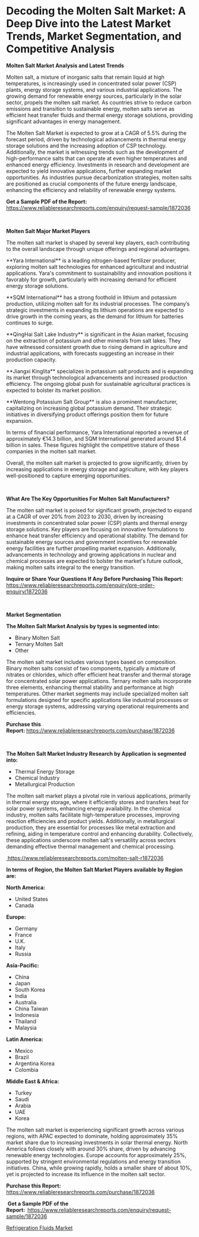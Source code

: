 <p><h1>Decoding the Molten Salt Market: A Deep Dive into the Latest Market Trends, Market Segmentation, and Competitive Analysis</h1></p><p><strong>Molten Salt Market Analysis and Latest Trends</strong></p>
<p><p>Molten salt, a mixture of inorganic salts that remain liquid at high temperatures, is increasingly used in concentrated solar power (CSP) plants, energy storage systems, and various industrial applications. The growing demand for renewable energy sources, particularly in the solar sector, propels the molten salt market. As countries strive to reduce carbon emissions and transition to sustainable energy, molten salts serve as efficient heat transfer fluids and thermal energy storage solutions, providing significant advantages in energy management.</p><p>The Molten Salt Market is expected to grow at a CAGR of 5.5% during the forecast period, driven by technological advancements in thermal energy storage solutions and the increasing adoption of CSP technology. Additionally, the market is witnessing trends such as the development of high-performance salts that can operate at even higher temperatures and enhanced energy efficiency. Investments in research and development are expected to yield innovative applications, further expanding market opportunities. As industries pursue decarbonization strategies, molten salts are positioned as crucial components of the future energy landscape, enhancing the efficiency and reliability of renewable energy systems.</p></p>
<p><strong>Get a Sample PDF of the Report:&nbsp;</strong> <a href="https://www.reliableresearchreports.com/enquiry/request-sample/1872036?utm_campaign=2215&utm_medium=2&utm_source=Github&utm_content=ia&utm_term=31032025&utm_id=molten-salt">https://www.reliableresearchreports.com/enquiry/request-sample/1872036</a></p>
<p>&nbsp;</p>
<p><strong>Molten Salt Major Market Players</strong></p>
<p><p>The molten salt market is shaped by several key players, each contributing to the overall landscape through unique offerings and regional advantages. </p><p>**Yara International** is a leading nitrogen-based fertilizer producer, exploring molten salt technologies for enhanced agricultural and industrial applications. Yara's commitment to sustainability and innovation positions it favorably for growth, particularly with increasing demand for efficient energy storage solutions.</p><p>**SQM International** has a strong foothold in lithium and potassium production, utilizing molten salt for its industrial processes. The company’s strategic investments in expanding its lithium operations are expected to drive growth in the coming years, as the demand for lithium for batteries continues to surge.</p><p>**QingHai Salt Lake Industry** is significant in the Asian market, focusing on the extraction of potassium and other minerals from salt lakes. They have witnessed consistent growth due to rising demand in agriculture and industrial applications, with forecasts suggesting an increase in their production capacity.</p><p>**Jiangxi Kinglita** specializes in potassium salt products and is expanding its market through technological advancements and increased production efficiency. The ongoing global push for sustainable agricultural practices is expected to bolster its market position.</p><p>**Wentong Potassium Salt Group** is also a prominent manufacturer, capitalizing on increasing global potassium demand. Their strategic initiatives in diversifying product offerings position them for future expansion.</p><p>In terms of financial performance, Yara International reported a revenue of approximately €14.3 billion, and SQM International generated around $1.4 billion in sales. These figures highlight the competitive stature of these companies in the molten salt market.</p><p>Overall, the molten salt market is projected to grow significantly, driven by increasing applications in energy storage and agriculture, with key players well-positioned to capture emerging opportunities.</p></p>
<p>&nbsp;</p>
<p><strong>What Are The Key Opportunities For Molten Salt Manufacturers?</strong></p>
<p><p>The molten salt market is poised for significant growth, projected to expand at a CAGR of over 20% from 2023 to 2030, driven by increasing investments in concentrated solar power (CSP) plants and thermal energy storage solutions. Key players are focusing on innovative formulations to enhance heat transfer efficiency and operational stability. The demand for sustainable energy sources and government incentives for renewable energy facilities are further propelling market expansion. Additionally, advancements in technology and growing applications in nuclear and chemical processes are expected to bolster the market's future outlook, making molten salts integral to the energy transition.</p></p>
<p><strong>Inquire or Share Your Questions If Any Before Purchasing This Report:</strong> <a href="https://www.reliableresearchreports.com/enquiry/pre-order-enquiry/1872036?utm_campaign=2215&utm_medium=2&utm_source=Github&utm_content=ia&utm_term=31032025&utm_id=molten-salt">https://www.reliableresearchreports.com/enquiry/pre-order-enquiry/1872036</a></p>
<p>&nbsp;</p>
<p><strong>Market Segmentation</strong></p>
<p><strong>The Molten Salt Market Analysis by types is segmented into:</strong></p>
<p><ul><li>Binary Molten Salt</li><li>Ternary Molten Salt</li><li>Other</li></ul></p>
<p><p>The molten salt market includes various types based on composition. Binary molten salts consist of two components, typically a mixture of nitrates or chlorides, which offer efficient heat transfer and thermal storage for concentrated solar power applications. Ternary molten salts incorporate three elements, enhancing thermal stability and performance at high temperatures. Other market segments may include specialized molten salt formulations designed for specific applications like industrial processes or energy storage systems, addressing varying operational requirements and efficiencies.</p></p>
<p><strong>Purchase this Report:&nbsp;</strong><a href="https://www.reliableresearchreports.com/purchase/1872036?utm_campaign=2215&utm_medium=2&utm_source=Github&utm_content=ia&utm_term=31032025&utm_id=molten-salt">https://www.reliableresearchreports.com/purchase/1872036</a></p>
<p>&nbsp;</p>
<p><strong>The Molten Salt Market Industry Research by Application is segmented into:</strong></p>
<p><ul><li>Thermal Energy Storage</li><li>Chemical Industry</li><li>Metallurgical Production</li></ul></p>
<p><p>The molten salt market plays a pivotal role in various applications, primarily in thermal energy storage, where it efficiently stores and transfers heat for solar power systems, enhancing energy availability. In the chemical industry, molten salts facilitate high-temperature processes, improving reaction efficiencies and product yields. Additionally, in metallurgical production, they are essential for processes like metal extraction and refining, aiding in temperature control and enhancing durability. Collectively, these applications underscore molten salt's versatility across sectors demanding effective thermal management and chemical processing.</p></p>
<p><a href="https://www.reliableresearchreports.com/molten-salt-r1872036?utm_campaign=2215&utm_medium=2&utm_source=Github&utm_content=ia&utm_term=31032025&utm_id=molten-salt">&nbsp;https://www.reliableresearchreports.com/molten-salt-r1872036</a></p>
<p><strong>In terms of Region, the Molten Salt Market Players available by Region are:</strong></p>
<p>
    <p> <strong> North America: </strong>
        <ul>
            <li>United States</li>
            <li>Canada</li>
        </ul>
        </p> 
    <p> <strong> Europe: </strong>
        <ul>
            <li>Germany</li>
            <li>France</li>
            <li>U.K.</li>
            <li>Italy</li>
            <li>Russia</li>
        </ul>
        </p> 
    <p> <strong> Asia-Pacific: </strong>
        <ul>
            <li>China</li>
            <li>Japan</li>
            <li>South Korea</li>
            <li>India</li>
            <li>Australia</li>
            <li>China Taiwan</li>
            <li>Indonesia</li>
            <li>Thailand</li>
            <li>Malaysia</li>
        </ul>
        </p> 
    <p> <strong> Latin America: </strong>
        <ul>
            <li>Mexico</li>
            <li>Brazil</li>
            <li>Argentina Korea</li>
            <li>Colombia</li>
        </ul>
        </p> 
    <p> <strong> Middle East & Africa: </strong>
        <ul>
            <li>Turkey</li>
            <li>Saudi</li>
            <li>Arabia</li>
            <li>UAE</li>
            <li>Korea</li>
        </ul>
    </p>
    </p>
<p><p>The molten salt market is experiencing significant growth across various regions, with APAC expected to dominate, holding approximately 35% market share due to increasing investments in solar thermal energy. North America follows closely with around 30% share, driven by advancing renewable energy technologies. Europe accounts for approximately 25%, supported by stringent environmental regulations and energy transition initiatives. China, while growing rapidly, holds a smaller share of about 10%, yet is projected to increase its influence in the molten salt sector.</p></p>
<p><strong>Purchase this Report: </strong><a href="https://www.reliableresearchreports.com/purchase/1872036?utm_campaign=2215&utm_medium=2&utm_source=Github&utm_content=ia&utm_term=31032025&utm_id=molten-salt">https://www.reliableresearchreports.com/purchase/1872036</a></p>
<p>&nbsp;<strong>Get a Sample PDF of the Report:&nbsp;&nbsp;</strong><a href="https://www.reliableresearchreports.com/enquiry/request-sample/1872036?utm_campaign=2215&utm_medium=2&utm_source=Github&utm_content=ia&utm_term=31032025&utm_id=molten-salt">https://www.reliableresearchreports.com/enquiry/request-sample/1872036</a></p>
<p><strong></strong></p>
<p><p><a href="https://github.com/SanjidaMahmud54/Market-Research-Report-List-2/blob/main/refrigeration-fluids-market.md?utm_campaign=2215&utm_medium=2&utm_source=Github&utm_content=ia&utm_term=31032025&utm_id=molten-salt">Refrigeration Fluids Market</a></p></p>
